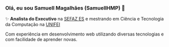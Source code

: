 ### Olá, eu sou Samuell Magalhães (SamuellHMP) 👋

✨ **Analista do Executivo** na [SEFAZ ES](https://sefaz.es.gov.br/) e mestrando em Ciência e Tecnologia da Computação na [UNIFEI](https://unifei.edu.br/)

Com experiência em desenvolvimento web utilizando diversas tecnologias e com facilidade de aprender novas.

